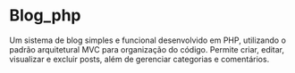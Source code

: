 # Blog_php
Um sistema de blog simples e funcional desenvolvido em PHP, utilizando o padrão arquitetural MVC para organização do código. Permite criar, editar, visualizar e excluir posts, além de gerenciar categorias e comentários.
